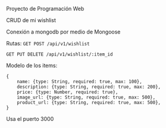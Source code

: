 Proyecto de Programación Web

CRUD de mi wishlist

Conexión a mongodb por medio de Mongoose

Rutas:
``GET POST
/api/v1/wishlist``

``GET PUT DELETE
/api/v1/wishlist/:item_id``

Modelo de los items:
```
{
    name: {type: String, required: true, max: 100},
    description: {type: String, required: true, max: 200},
    price: {type: Number, required: true},
    image_url: {type: String, required: true, max: 500},
    product_url: {type: String, required: true, max: 500},
}
```

Usa el puerto 3000
